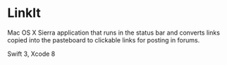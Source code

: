 # LinkIt
Mac OS X Sierra application that runs in the status bar and converts links copied into the pasteboard to clickable links for posting in forums.

Swift 3, Xcode 8
